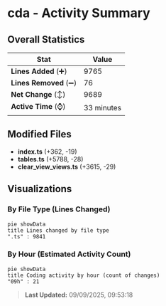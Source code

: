 # cda - Activity Summary 

## Overall Statistics

| Stat                   | Value                                                             |
| ---------------------- | ----------------------------------------------------------------- |
| **Lines Added** (➕)   | 9765                                          |
| **Lines Removed** (➖) | 76                                        |
| **Net Change** (↕)    | 9689                |
| **Active Time** (⌚)   | 33 minutes |


## Modified Files
- **index.ts** (+362, -19)
- **tables.ts** (+5788, -28)
- **clear_view_views.ts** (+3615, -29)

## Visualizations

### By File Type (Lines Changed)

```mermaid
pie showData
title Lines changed by file type
".ts" : 9841
```

### By Hour (Estimated Activity Count)

```mermaid
pie showData
title Coding activity by hour (count of changes)
"09h" : 21
```


> **Last Updated:** 09/09/2025, 09:53:18